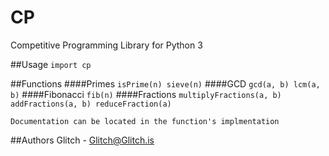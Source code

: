 CP
==

Competitive Programming Library for Python 3

##Usage
```import cp```

##Functions
    ####Primes
        ```
        isPrime(n)
        sieve(n)
        ```
    ####GCD
        ```
        gcd(a, b)
        lcm(a, b)
        ```
    ####Fibonacci
        ```
        fib(n)
        ```
    ####Fractions
        ```
        multiplyFractions(a, b)
        addFractions(a, b)
        reduceFraction(a)
        ```

    Documentation can be located in the function's implmentation

##Authors
    Glitch - Glitch@Glitch.is

